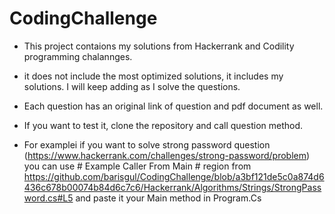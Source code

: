 # CodingChallenge

- This project contaions my solutions from Hackerrank and Codility programming chalannges. 
- it does not include the most optimized solutions, it includes my solutions. I will keep adding as I solve the questions.
- Each question has an original link of question and pdf document as well.

- If you want to test it, clone the repository and call question method. 
- For examplei if you want to solve strong password question (https://www.hackerrank.com/challenges/strong-password/problem) you can use # Example Caller From Main # region from https://github.com/barisgul/CodingChallenge/blob/a3bf121de5c0a874d6436c678b00074b84d6c7c6/Hackerrank/Algorithms/Strings/StrongPassword.cs#L5 and paste it your Main method in Program.Cs
